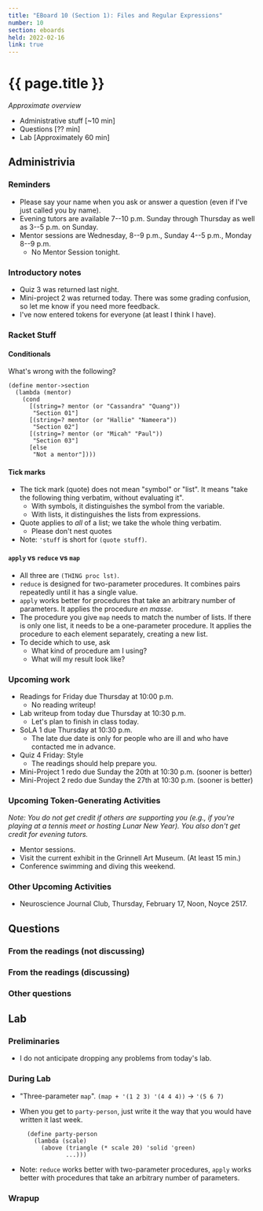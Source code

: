 ```yaml
---
title: "EBoard 10 (Section 1): Files and Regular Expressions"
number: 10
section: eboards
held: 2022-02-16
link: true
---
```

# {{ page.title }}

_Approximate overview_

* Administrative stuff [~10 min]
* Questions [?? min]
* Lab [Approximately 60 min]

Administrivia
-------------

### Reminders

* Please say your name when you ask or answer a question (even if I've
  just called you by name).
* Evening tutors are available 7--10 p.m. Sunday through Thursday as
  well as 3--5 p.m. on Sunday.
* Mentor sessions are Wednesday, 8--9 p.m., Sunday 4--5 p.m., Monday 8--9 p.m.
    * No Mentor Session tonight.

### Introductory notes

* Quiz 3 was returned last night.
* Mini-project 2 was returned today.  There was some grading confusion,
  so let me know if you need more feedback.
* I've now entered tokens for everyone (at least I think I have).

### Racket Stuff

#### Conditionals

What's wrong with the following?

```
(define mentor->section
  (lambda (mentor)
    (cond
      [(string=? mentor (or "Cassandra" "Quang"))
       "Section 01"]
      [(string=? mentor (or "Hallie" "Nameera"))
       "Section 02"]
      [(string=? mentor (or "Micah" "Paul"))
       "Section 03"]
      [else
       "Not a mentor"])))
```

#### Tick marks

* The tick mark (quote) does not mean "symbol" or "list".  It means
  "take the following thing verbatim, without evaluating it".
    * With symbols, it distinguishes the symbol from the variable.
    * With lists, it distinguishes the lists from expressions.
* Quote applies to *all* of a list; we take the whole thing verbatim.
    * Please don't nest quotes
* Note: `'stuff` is short for `(quote stuff)`.

#### `apply` vs `reduce` vs `map`

* All three are `(THING proc lst)`.
* `reduce` is designed for two-parameter procedures.  It combines
  pairs repeatedly until it has a single value.
* `apply` works better for procedures that take an arbitrary number of
  parameters.  It applies the procedure _en masse_.  
* The procedure you give `map` needs to match the number of lists.  If there 
  is only one list, it needs to be a one-parameter procedure.  It
  applies the procedure to each element separately, creating a new list.
* To decide which to use, ask
    * What kind of procedure am I using?
    * What will my result look like?

### Upcoming work

* Readings for Friday due Thursday at 10:00 p.m.
    * No reading writeup!
* Lab writeup from today due Thursday at 10:30 p.m.
    * Let's plan to finish in class today.
* SoLA 1 due Thursday at 10:30 p.m.
    * The late due date is only for people who are ill and who have
      contacted me in advance.
* Quiz 4 Friday: Style
    * The readings should help prepare you.
* Mini-Project 1 redo due Sunday the 20th at 10:30 p.m. (sooner is better)
* Mini-Project 2 redo due Sunday the 27th at 10:30 p.m. (sooner is better)

### Upcoming Token-Generating Activities

_Note: You do not get credit if others are supporting you (e.g., if you're
playing at a tennis meet or hosting Lunar New Year).  You also don't get
credit for evening tutors._

* Mentor sessions.
* Visit the current exhibit in the Grinnell Art Museum.  (At least 15 min.)
* Conference swimming and diving this weekend.

### Other Upcoming Activities

* Neuroscience Journal Club, Thursday, February 17, Noon, Noyce 2517.

Questions
---------

### From the readings (not discussing)

### From the readings (discussing)

### Other questions

Lab
---

### Preliminaries

* I do not anticipate dropping any problems from today's lab.

### During Lab

* "Three-parameter `map`".
  `(map + '(1 2 3) '(4 4 4))` -> `'(5 6 7)`
* When you get to `party-person`, just write it the way that you
  would have written it last week.

        (define party-person
          (lambda (scale)
            (above (triangle (* scale 20) 'solid 'green)
                   ...)))

* Note: `reduce` works better with two-parameter procedures, `apply`
  works better with procedures that take an arbitrary number of
  parameters.

### Wrapup

